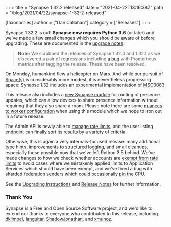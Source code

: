 +++
title = "Synapse 1.32.2 released"
date = "2021-04-22T18:16:38Z"
path = "/blog/2021/04/22/synapse-1-32-2-released"

[taxonomies]
author = ["Dan Callahan"]
category = ["Releases"]
+++

Synapse 1.32.2 is out! **Synapse now requires Python 3.6** (or later) and we've made a few small changes which you should be aware of before upgrading. These are documented in the [upgrade notes](https://github.com/matrix-org/synapse/blob/v1.32.2/UPGRADE.rst#upgrading-to-v1320).

> **Note:** We scrubbed the releases of Synapse 1.32.0 and 1.32.1 as we discovered a pair of regressions including [a bug](https://github.com/matrix-org/synapse/issues/9853) with Prometheus metrics after tagging the release. These have been resolved.

On Monday, humankind flew a helicopter on Mars. And while our pursuit of [Space(s)](https://github.com/matrix-org/matrix-doc/pull/1772) is considerably more modest, it is nevertheless progressing apace: Synapse 1.32 includes an experimental implementation of [MSC3083](https://github.com/matrix-org/matrix-doc/pull/3083).

This release also includes a [new Synapse module](https://github.com/matrix-org/synapse/pull/9491) for routing of presence updates, which can allow devices to share presence information without requiring that they also share a room. Please note there are some [nuances to worker configuration](https://github.com/matrix-org/synapse/pull/9823) when using this module which we hope to iron out in a future release.

The Admin API is newly able to [manage rate limits](https://github.com/matrix-org/synapse/blob/v1.32.2/docs/admin_api/user_admin_api.rst#override-ratelimiting-for-users), and the user listing endpoint can finally [sort its results](https://github.com/matrix-org/synapse/pull/9691) by a variety of criteria.

Otherwise, this is again a very internals-focused release: many additional type hints, [improvements to structured logging](https://github.com/matrix-org/synapse/pull/9654), and small cleanups, especially those possible now that we've left Python 3.5 behind. We've made changes to how we check whether accounts are [exempt from rate limits](https://github.com/matrix-org/synapse/pull/9711) to avoid cases where we mistakenly applied limits to Application Services which should have been exempt, and we've fixed a bug with sharded federation senders which could occasionally [pin the CPU](https://github.com/matrix-org/synapse/pull/9770).

See the [Upgrading Instructions](https://github.com/matrix-org/synapse/blob/v1.32.2/UPGRADE.rst#upgrading-to-v1320) and [Release Notes](https://github.com/matrix-org/synapse/blob/v1.32.2/CHANGES.md#synapse-1322-2021-04-22) for further information.

### Thank You

Synapse is a Free and Open Source Software project, and we'd like to extend our thanks to everyone who contributed to this release, including [dklimpel](https://github.com/dklimpel), [languitar](https://github.com/languitar), [ShadowJonathan](https://github.com/ShadowJonathan), and [xmunoz](https://github.com/xmunoz).
